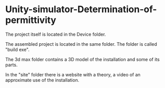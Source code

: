 # Unity-simulator-Determination-of-permittivity

The project itself is located in the Device folder.

The assembled project is located in the same folder. The folder is called "build exe".

The 3d max folder contains a 3D model of the installation and some of its parts.

In the "site" folder there is a website with a theory, a video of an approximate use of the installation.
